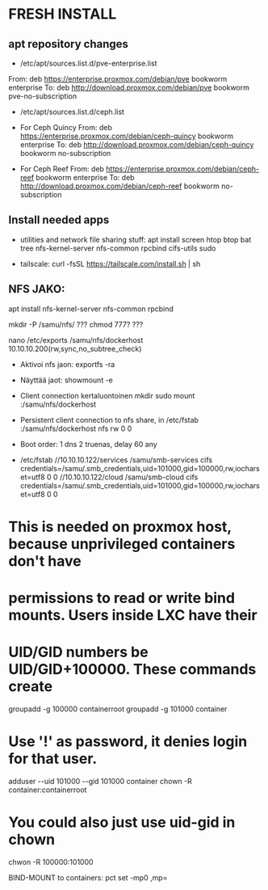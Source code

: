 # FRESH INSTALL

## apt repository changes

- /etc/apt/sources.list.d/pve-enterprise.list

From: deb https://enterprise.proxmox.com/debian/pve bookworm enterprise
To: deb http://download.proxmox.com/debian/pve bookworm pve-no-subscription

- /etc/apt/sources.list.d/ceph.list
- For Ceph Quincy
From: deb https://enterprise.proxmox.com/debian/ceph-quincy bookworm enterprise
To: deb http://download.proxmox.com/debian/ceph-quincy bookworm no-subscription

- For Ceph Reef
From: deb https://enterprise.proxmox.com/debian/ceph-reef bookworm enterprise
To: deb http://download.proxmox.com/debian/ceph-reef bookworm no-subscription

## Install needed apps
- utilities and network file sharing stuff:
apt install screen htop btop bat tree nfs-kernel-server nfs-common rpcbind cifs-utils sudo

- tailscale:
curl -fsSL https://tailscale.com/install.sh | sh


## NFS JAKO:
apt install nfs-kernel-server nfs-common rpcbind

mkdir -P /samu/nfs/
??? chmod 777? ???

nano /etc/exports
	/samu/nfs/dockerhost 10.10.10.200(rw,sync,no_subtree_check)

- Aktivoi nfs jaon:
exportfs -ra

- Näyttää jaot:
showmount -e

- Client connection kertaluontoinen
mkdir <mountfolder>
sudo mount <IP>:/samu/nfs/dockerhost <mountfolder>

- Persistent client connection to nfs share, in /etc/fstab
<IP>:/samu/nfs/dockerhost <mountfolder> nfs rw 0 0






- Boot order:
1 dns
2 truenas, delay 60
any

- /etc/fstab
//10.10.10.122/services /samu/smb-services cifs credentials=/samu/.smb_credentials,uid=101000,gid=100000,rw,iocharset=utf8 0 0
//10.10.10.122/cloud /samu/smb-cloud cifs credentials=/samu/.smb_credentials,uid=101000,gid=100000,rw,iocharset=utf8 0 0


# This is needed on proxmox host, because unprivileged containers don't have
# permissions to read or write bind mounts. Users inside LXC have their
# UID/GID numbers be UID/GID+100000. These commands create 
groupadd -g 100000 containerroot
groupadd -g 101000 container
# Use '!' as password, it denies login for that user.
adduser --uid 101000 --gid 101000 container
chown -R container:containerroot <container-share-folder>

# You could also just use uid-gid in chown
chwon -R 100000:101000 <container-share-folder>

BIND-MOUNT to containers:
pct set <CTID> -mp0 <proxmox-folder>,mp=<container-folder>



